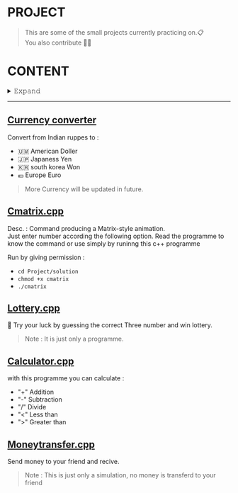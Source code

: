 # PROJECT
>This are some of the small projects currently practicing on.📋
><br/>You also contribute 🤝🏻

# CONTENT

<details>
<summary> 𝙴𝚡𝚙𝚊𝚗𝚍 </summary>
<br/>

- Currency converter.cpp
- Cmatrix.cpp
- Lottery.cpp
- Calculator.cpp
- Moneytransfer.cpp

</details>

---

## [Currency converter](currency_converter.cpp)
Convert from Indian ruppes to : 
- 🇺🇲 American Doller
- 🇯🇵 Japaness Yen
- 🇰🇷 south korea Won
- 💶 Europe Euro
>More Currency will be updated in future.

## [Cmatrix.cpp](cmatrix.cpp)

Desc. : Command producing a Matrix-style animation.<br/>
Just enter number according the following option.
Read the programme to know the command or use simply by runinng this c++ programme

Run by giving permission :

- `cd Project/solution`<br/>
- `chmod +x cmatrix`
- `./cmatrix`

## [Lottery.cpp](lottery.cpp)

🎰
Try your luck by guessing the correct Three number and win lottery.
> Note : It is just only a programme.

## [Calculator.cpp](calculator.cpp)

with this programme you can calculate :
- "+" Addition
- "-" Subtraction
- "/" Divide
- "<" Less than
- ">" Greater than

## [Moneytransfer.cpp](moneytransfer.cpp)

Send money to your friend and recive. 
> Note : This is just only a simulation, no money is transferd to your friend
